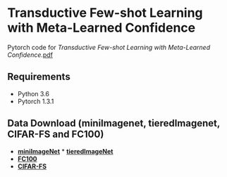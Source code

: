 # Transductive Few-shot Learning with Meta-Learned Confidence
Pytorch code for *Transductive Few-shot Learning with Meta-Learned Confidence.*[pdf](https://arxiv.org/abs/2002.12017)

## Requirements
* Python 3.6
* Pytorch 1.3.1

## Data Download (miniImagenet, tieredImagenet, CIFAR-FS and FC100)
* [**miniImageNet**](https://drive.google.com/file/d/1fJAK5WZTjerW7EWHHQAR9pRJVNg1T1Y7/view?usp=sharing) * [**tieredImageNet**](https://drive.google.com/open?id=1nVGCTd9ttULRXFezh4xILQ9lUkg0WZCG)
* [**FC100**](https://drive.google.com/file/d/1_ZsLyqI487NRDQhwvI7rg86FK3YAZvz1/view?usp=sharing)
* [**CIFAR-FS**](https://drive.google.com/file/d/1GjGMI0q3bgcpcB_CjI40fX54WgLPuTpS/view?usp=sharing)

